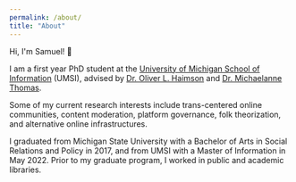 ```yaml
---
permalink: /about/
title: "About"
---
```


Hi, I'm Samuel! 👋 

I am a first year PhD student at the <a href="https://www.si.umich.edu">University of Michigan School of Information</a> (UMSI), advised by <a href="https://oliverhaimson.com/index.html">Dr. Oliver L. Haimson</a> and <a href="https://michaelannethomas.com">Dr. Michaelanne Thomas</a>. 

Some of my current research interests include trans-centered online communities, content moderation, platform governance, folk theorization, and alternative online infrastructures. 

I graduated from Michigan State University with a Bachelor of Arts in Social Relations and Policy in 2017, and from UMSI with a Master of Information in May 2022. Prior to my graduate program, I worked in public and academic libraries.
